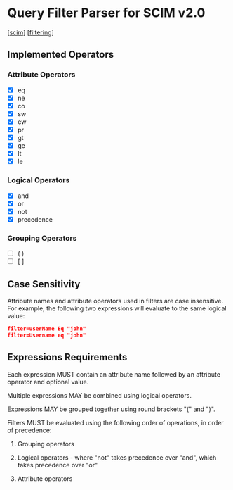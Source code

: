 # Query Filter Parser for SCIM v2.0
[[scim](http://www.simplecloud.info/#Specification)] [[filtering](https://tools.ietf.org/html/rfc7644#section-3.4.2.2)]

## Implemented Operators
### Attribute Operators
- [x] eq
- [x] ne
- [x] co
- [x] sw
- [x] ew
- [x] pr
- [x] gt
- [x] ge
- [x] lt
- [x] le

### Logical Operators
- [x] and
- [x] or
- [x] not
- [x] precedence

### Grouping Operators
- [ ] ( )
- [ ] [ ]

## Case Sensitivity
Attribute names and attribute operators used in filters are case insensitive.  
For example, the following two expressions will evaluate to the same logical value:

```json
filter=userName Eq "john"
filter=Username eq "john"
```

## Expressions Requirements
Each expression MUST contain an attribute name followed by
an attribute operator and optional value.

Multiple expressions MAY be combined using logical operators.

Expressions MAY be grouped together using round brackets "(" and ")".

Filters MUST be evaluated using the following order of operations, in
   order of precedence:

   1.  Grouping operators

   2.  Logical operators - where "not" takes precedence over "and",
       which takes precedence over "or"

   3.  Attribute operators

